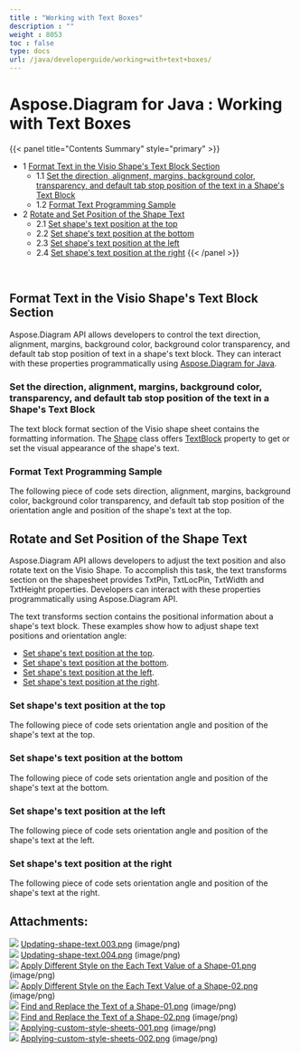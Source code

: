 ```yaml
---
title : "Working with Text Boxes" 
description : "" 
weight : 8053 
toc : false
type: docs
url: /java/developerguide/working+with+text+boxes/
---
```


# Aspose.Diagram for Java : Working with Text Boxes


{{< panel title="Contents Summary" style="primary" >}}
*   1 [Format Text in the Visio Shape's Text Block Section](#format-text-in-the-visio-shape's-text-block-section)
    *   1.1 [Set the direction, alignment, margins, background color, transparency, and default tab stop position of the text in a Shape's Text Block](#set-the-direction,-alignment,-margins,-background-color,-transparency,-and-default-tab-stop-position-of-the-text-in-a-shape's-text-block)
    *   1.2 [Format Text Programming Sample](#format-text-programming-sample)
*   2 [Rotate and Set Position of the Shape Text](#rotate-and-set-position-of-the-shape-text)
    *   2.1 [Set shape's text position at the top](#set-shape's-text-position-at-the-top)
    *   2.2 [Set shape's text position at the bottom](#set-shape's-text-position-at-the-bottom)
    *   2.3 [Set shape's text position at the left](#set-shape's-text-position-at-the-left)
    *   2.4 [Set shape's text position at the right](#set-shape's-text-position-at-the-right)
{{< /panel >}}
 

 

## Format Text in the Visio Shape's Text Block Section

Aspose.Diagram API allows developers to control the text direction, alignment, margins, background color, background color transparency, and default tab stop position of text in a shape's text block. They can interact with these properties programmatically using [Aspose.Diagram for Java](http://www.aspose.com/java/diagram-component.aspx).

### Set the direction, alignment, margins, background color, transparency, and default tab stop position of the text in a Shape's Text Block

The text block format section of the Visio shape sheet contains the formatting information. The [Shape](http://www.aspose.com/api/java/diagram/com.aspose.diagram/classes/Shape) class offers [TextBlock](http://www.aspose.com/api/java/diagram/com.aspose.diagram/classes/TextBlock) property to get or set the visual appearance of the shape's text.

### Format Text Programming Sample

The following piece of code sets direction, alignment, margins, background color, background color transparency, and default tab stop position of the orientation angle and position of the shape's text at the top.

## Rotate and Set Position of the Shape Text

Aspose.Diagram API allows developers to adjust the text position and also rotate text on the Visio Shape. To accomplish this task, the text transforms section on the shapesheet provides TxtPin, TxtLocPin, TxtWidth and TxtHeight properties. Developers can interact with these properties programmatically using Aspose.Diagram API.

The text transforms section contains the positional information about a shape's text block. These examples show how to adjust shape text positions and orientation angle:

*   [Set shape's text position at the top](https://docs2.aspose.com/diagram/java/developerguide/working+with+text+boxes).
*   [Set shape's text position at the bottom](https://docs2.aspose.com/diagram/java/developerguide/working+with+text+boxes).
*   [Set shape's text position at the left](https://docs2.aspose.com/diagram/java/developerguide/working+with+text+boxes).
*   [Set shape's text position at the right](https://docs2.aspose.com/diagram/java/developerguide/working+with+text+boxes).

### Set shape's text position at the top

The following piece of code sets orientation angle and position of the shape's text at the top.

### Set shape's text position at the bottom

The following piece of code sets orientation angle and position of the shape's text at the bottom.

### Set shape's text position at the left

The following piece of code sets orientation angle and position of the shape's text at the left.

### Set shape's text position at the right

The following piece of code sets orientation angle and position of the shape's text at the right.

## Attachments:

![](https://docs2.aspose.com/diagram/java/images/icons/bullet_blue.gif) [Updating-shape-text.003.png](https://docs2.aspose.com/diagram/java/attachments/18612302/18808855.png) (image/png)  
![](https://docs2.aspose.com/diagram/java/images/icons/bullet_blue.gif) [Updating-shape-text.004.png](https://docs2.aspose.com/diagram/java/attachments/18612302/18808854.png) (image/png)  
![](https://docs2.aspose.com/diagram/java/images/icons/bullet_blue.gif) [Apply Different Style on the Each Text Value of a Shape-01.png](https://docs2.aspose.com/diagram/java/attachments/18612302/18808860.png) (image/png)  
![](https://docs2.aspose.com/diagram/java/images/icons/bullet_blue.gif) [Apply Different Style on the Each Text Value of a Shape-02.png](https://docs2.aspose.com/diagram/java/attachments/18612302/18808861.png) (image/png)  
![](https://docs2.aspose.com/diagram/java/images/icons/bullet_blue.gif) [Find and Replace the Text of a Shape-01.png](https://docs2.aspose.com/diagram/java/attachments/18612302/18808858.png) (image/png)  
![](https://docs2.aspose.com/diagram/java/images/icons/bullet_blue.gif) [Find and Replace the Text of a Shape-02.png](https://docs2.aspose.com/diagram/java/attachments/18612302/18808859.png) (image/png)  
![](https://docs2.aspose.com/diagram/java/images/icons/bullet_blue.gif) [Applying-custom-style-sheets-001.png](https://docs2.aspose.com/diagram/java/attachments/18612302/18808856.png) (image/png)  
![](https://docs2.aspose.com/diagram/java/images/icons/bullet_blue.gif) [Applying-custom-style-sheets-002.png](https://docs2.aspose.com/diagram/java/attachments/18612302/18808857.png) (image/png)  

